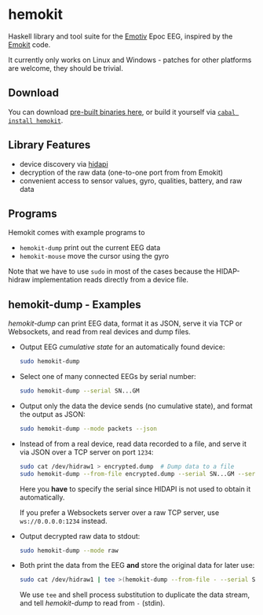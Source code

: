 hemokit
=======

Haskell library and tool suite for the [Emotiv](http://emotiv.com) Epoc EEG, inspired by the [Emokit](https://github.com/openyou/emokit) code.

It currently only works on Linux and Windows - patches for other platforms are welcome, they should be trivial.


Download
--------

You can download [pre-built binaries here](https://github.com/nh2/hemokit/releases), or build it yourself via [`cabal install hemokit`](http://hackage.haskell.org/package/hemokit).


Library Features
----------------

* device discovery via [hidapi](https://github.com/vahokif/haskell-hidapi)
* decryption of the raw data (one-to-one port from from Emokit)
* convenient access to sensor values, gyro, qualities, battery, and raw data


Programs
--------

Hemokit comes with example programs to

* `hemokit-dump` print out the current EEG data
* `hemokit-mouse` move the cursor using the gyro

Note that we have to use `sudo` in most of the cases because the HIDAP-hidraw implementation reads directly from a device file.


hemokit-dump - Examples
-----------------------

*hemokit-dump* can print EEG data, format it as JSON, serve it via TCP or Websockets, and read from real devices and dump files.


* Output EEG *cumulative state* for an automatically found device:

  ```bash
  sudo hemokit-dump
  ```

* Select one of many connected EEGs by serial number:

  ```bash
  sudo hemokit-dump --serial SN...GM
  ```

* Output only the data the device sends (no cumulative state), and format the output as JSON:

  ```bash
  sudo hemokit-dump --mode packets --json
  ```

* Instead of from a real device, read data recorded to a file, and serve it via JSON over a TCP server on port `1234`:

  ```bash
  sudo cat /dev/hidraw1 > encrypted.dump  # Dump data to a file
  sudo hemokit-dump --from-file encrypted.dump --serial SN...GM --serve 0.0.0.0:1234 --json
  ```

  Here you **have** to specify the serial since HIDAPI is not used to obtain it automatically.
  
  If you prefer a Websockets server over a raw TCP server, use `ws://0.0.0.0:1234` instead.

* Output decrypted raw data to stdout:

  ```bash
  sudo hemokit-dump --mode raw
  ```

* Both print the data from the EEG **and** store the original data for later use:

  ```bash
  sudo cat /dev/hidraw1 | tee >(hemokit-dump --from-file - --serial SN...GM --json) > encrypted.dump
  ```

  We use `tee` and shell process substitution to duplicate the data stream, and tell *hemokit-dump* to read from `-` (stdin).
